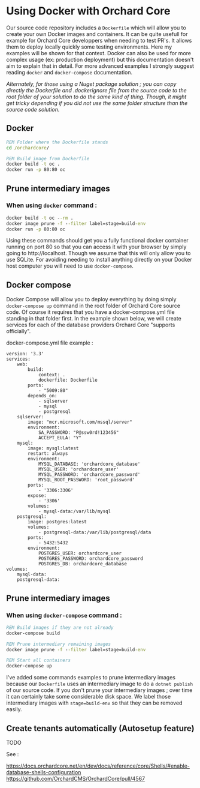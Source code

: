 # Using Docker with Orchard Core

Our source code repository includes a `Dockerfile` which will allow you to create your own Docker images and containers. It can be quite usefull for example for Orchard Core developpers when needing to test PR's. It allows them to deploy locally quickly some testing environments. Here my examples will be shown for that context. Docker can also be used for more complex usage (ex: production deployment) but this documentation doesn't aim to explain that in detail. For more advanced examples I strongly suggest reading `docker` and `docker-compose` documentation.

*Alternately, for those using a Nuget package solution ; you can copy directly the Dockerfile and .dockerignore file from the source code to the root folder of your solution to do the same kind of thing. Though, it might get tricky depending if you did not use the same folder structure than the source code solution.*

## Docker

```cmd
REM Folder where the Dockerfile stands
cd /orchardcore/ 

REM Build image from Dockerfile
docker build -t oc .
docker run -p 80:80 oc
```

## Prune intermediary images

### When using `docker` command : 

```cmd
docker build -t oc --rm .
docker image prune -f --filter label=stage=build-env
docker run -p 80:80 oc
```

Using these commands should get you a fully functional docker container running on port 80 so that you can access it with your browser by simply going to http://localhost. Though we assume that this will only allow you to use SQLite. For avoiding needing to install anything directly on your Docker host computer you will need to use `docker-compose`.

## Docker compose

Docker Compose will allow you to deploy everything by doing simply `docker-compose up` command in the root folder of Orchard Core source code. Of course it requires that you have a docker-compose.yml file standing in that folder first. In the example shown below, we will create services for each of the database providers Orchard Core "supports officially".

docker-compose.yml file example :  

```YML
version: '3.3'
services:
    web:
        build: 
            context: .
            dockerfile: Dockerfile
        ports:
            - "5009:80"
        depends_on:
            - sqlserver
            - mysql
            - postgresql
    sqlserver:
        image: "mcr.microsoft.com/mssql/server"
        environment:
            SA_PASSWORD: "P@ssw0rd!123456"
            ACCEPT_EULA: "Y"
    mysql:
        image: mysql:latest
        restart: always
        environment:
            MYSQL_DATABASE: 'orchardcore_database'
            MYSQL_USER: 'orchardcore_user'
            MYSQL_PASSWORD: 'orchardcore_password'
            MYSQL_ROOT_PASSWORD: 'root_password'
        ports:
            - '3306:3306'
        expose:
            - '3306'
        volumes:
            - mysql-data:/var/lib/mysql
    postgresql:
        image: postgres:latest
        volumes:
            - postgresql-data:/var/lib/postgresql/data
        ports:
            - 5432:5432
        environment:
            POSTGRES_USER: orchardcore_user
            POSTGRES_PASSWORD: orchardcore_password
            POSTGRES_DB: orchardcore_database
volumes:
    mysql-data:
    postgresql-data:

```
## Prune intermediary images

### When using `docker-compose` command : 

```cmd
REM Build images if they are not already
docker-compose build

REM Prune intermediary remaining images
docker image prune -f --filter label=stage=build-env

REM Start all containers
docker-compose up
```

I've added some commands examples to prune intermediary images because our `Dockerfile` uses an intermediary image to do a `dotnet publish` of our source code. If you don't prune your intermediary images ; over time it can certainly take some considerable disk space. We label those intermediary images with `stage=build-env` so that they can be removed easily.

## Create tenants automatically (Autosetup feature)

TODO

See :

https://docs.orchardcore.net/en/dev/docs/reference/core/Shells/#enable-database-shells-configuration
https://github.com/OrchardCMS/OrchardCore/pull/4567
